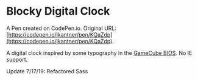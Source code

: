 # Blocky Digital Clock

A Pen created on CodePen.io. Original URL: [https://codepen.io/jkantner/pen/KQaZdp](https://codepen.io/jkantner/pen/KQaZdp).

A digital clock inspired by some typography in the [GameCube BIOS](http://orig00.deviantart.net/5d8e/f/2016/289/b/e/gmse01_1_by_machriderz-dal9de1.png). No IE support.

Update 7/17/19: Refactored Sass